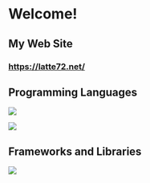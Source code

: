 # Welcome!  
## My Web Site
### https://latte72.net/  

## Programming Languages  
![](https://skillicons.dev/icons?i=python,c,cpp,js,typescript,html,css)  

![](https://github-readme-stats.vercel.app/api/top-langs?username=latte72r&layout=compact)

## Frameworks and Libraries  
<img src="https://skillicons.dev/icons?i=react,nextjs" /> <br /><br />
